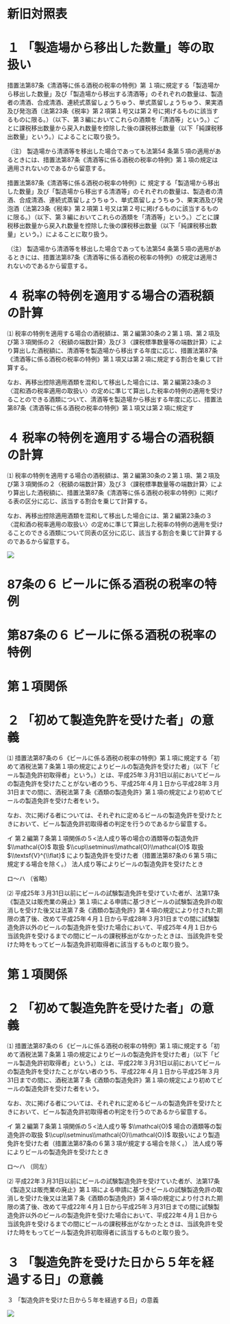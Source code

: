 # 新旧対照表

# １ 「製造場から移出した数量」等の取扱い

措置法第87条《清酒等に係る酒税の税率の特例》第 １項に規定する「製造場から移出した数量」及び「製造場から移出する清酒等」のそれぞれの数量は、製造者の清酒、合成清酒、連続式蒸留しょうちゅう、単式蒸留しょうちゅう、果実酒及び発泡酒（法第23条《税率》第２項第１号又は第２号に掲げるものに該当するものに限る。）（以下、第３編においてこれらの酒類を「清酒等」という。）ごとに課税移出数量から戻入れ数量を控除した後の課税移出数量（以下「純課税移出数量」という。）によることに取り扱う。

（注） 製造場から清酒等を移出した場合であっても法第54 条第５項の適用があるときには、措置法第87条《清酒等に係る酒税の税率の特例》第１項の規定は適用されないのであるから留意する。

措置法第87条《清酒等に係る酒税の税率の特例》に 規定する「製造場から移出した数量」及び「製造場から移出する清酒等」のそれぞれの数量は、製造者の清酒、合成清酒、連続式蒸留しょうちゅう、単式蒸留しょうちゅう、果実酒及び発泡酒（法第23条《税率》第２項第１号又は第２号に掲げるものに該当するものに限る。）（以下、第３編においてこれらの酒類を「清酒等」という。）ごとに課税移出数量から戻入れ数量を控除した後の課税移出数量（以下「純課税移出数量」という。）によることに取り扱う。

（注） 製造場から清酒等を移出した場合であっても法第54 条第５項の適用があるときには、措置法第87条《清酒等に係る酒税の税率の特例》の規定は適用されないのであるから留意する。

# ４ 税率の特例を適用する場合の酒税額の計算

⑴ 税率の特例を適用する場合の酒税額は、第２編第30条の２第１項、第２項及び第３項関係の２〈税額の端数計算〉及び３〈課税標準数量等の端数計算〉により算出した酒税額に、清酒等を製造場から移出する年度に応じ、措置法第87条《清酒等に係る酒税の税率の特例》第１項又は第２項に規定する割合を乗じて計算する。

なお、再移出控除適用酒類を混和して移出した場合には、第２編第23条の３〈混和酒の税率適用の取扱い〉の定めに準じて算出した税率の特例の適用を受けることのできる酒類について、清酒等を製造場から移出する年度に応じ、措置法第87条《清酒等に係る酒税の税率の特例》第１項又は第２項に規定す

# ４ 税率の特例を適用する場合の酒税額の計算

⑴ 税率の特例を適用する場合の酒税額は、第２編第30条の２第１項、第２項及び第３項関係の２〈税額の端数計算〉及び３〈課税標準数量等の端数計算〉により算出した酒税額に、措置法第87条《清酒等に係る酒税の税率の特例》に掲げる表の区分に応じ、該当する割合を乗じて計算する。

なお、再移出控除適用酒類を混和して移出した場合には、第２編第23条の３〈混和酒の税率適用の取扱い〉の定めに準じて算出した税率の特例の適用を受けることのできる酒類について同表の区分に応じ、該当する割合を乗じて計算するのであるから留意する。

![](https://www.nta.go.jp/tmp/87571146-b284-4469-96a8-d785e950c452/images/247ec1a75ba191265017651e3ccaaba546652a9422ed098991830d4486698310.jpg)

# 87条の６ ビールに係る酒税の税率の特例

# 第87条の６ ビールに係る酒税の税率の特例

# 第１項関係

# ２ 「初めて製造免許を受けた者」の意義

⑴ 措置法第87条の６《ビールに係る酒税の税率の特例》第１項に規定する「初めて酒税法第７条第１項の規定によりビールの製造免許を受けた者」（以下「ビール製造免許初取得者」という。）とは、平成25年３月31日以前においてビールの製造免許を受けたことがない者のうち、平成25年４月１日から平成28年３月31日までの間に、酒税法第７条《酒類の製造免許》第１項の規定により初めてビールの製造免許を受けた者をいう。

なお、次に掲げる者については、それぞれに定めるビールの製造免許を受けたときにおいて、ビール製造免許初取得者の判定を行うのであるから留意する。

イ 第２編第７条第１項関係の５<法人成り等の場合の酒類等の製造免許 $\\mathcal{O}$ 取扱 $\\cup\\setminus\\mathcal{O}\\mathcal{O}$ 取扱 $\\textsf{V}^{\\flat}$ により製造免許を受けた者（措置法第87条の６第５項に規定する場合を除く。） 法人成り等によりビールの製造免許を受けたとき

ロ～ハ （省略）

⑵ 平成25年３月31日以前にビールの試験製造免許を受けていた者が、法第17条《製造又は販売業の廃止》第１項による申請に基づきビールの試験製造免許の取消しを受けた後又は法第７条《酒類の製造免許》第４項の規定により付された期限の満了後、改めて平成25年４月１日から平成28年３月31日までの間に試験製造免許以外のビールの製造免許を受けた場合において、平成25年４月１日から当該免許を受けるまでの間にビールの課税移出がなかったときは、当該免許を受けた時をもってビール製造免許初取得者に該当するものと取り扱う。

# 第１項関係

# ２ 「初めて製造免許を受けた者」の意義

⑴ 措置法第87条の６《ビールに係る酒税の税率の特例》第１項に規定する「初めて酒税法第７条第１項の規定によりビールの製造免許を受けた者」（以下「ビール製造免許初取得者」という。）とは、平成22年３月31日以前においてビールの製造免許を受けたことがない者のうち、平成22年４月１日から平成25年３月31日までの間に、酒税法第７条《酒類の製造免許》第１項の規定により初めてビールの製造免許を受けた者をいう。

なお、次に掲げる者については、それぞれに定めるビールの製造免許を受けたときにおいて、ビール製造免許初取得者の判定を行うのであるから留意する。

イ 第２編第７条第１項関係の５<法人成り等 $\\mathcal{O}$ 場合の酒類等の製造免許の取扱 $\\cup\\setminus\\mathcal{O}\\mathcal{O})$ 取扱いにより製造免許を受けた者（措置法第87条の６第３項が規定する場合を除く。） 法人成り等によりビールの製造免許を受けたとき

ロ～ハ （同左）

⑵ 平成22年３月31日以前にビールの試験製造免許を受けていた者が、法第17条《製造又は販売業の廃止》第１項による申請に基づきビールの試験製造免許の取消しを受けた後又は法第７条《酒類の製造免許》第４項の規定により付された期限の満了後、改めて平成22年４月１日から平成25年３月31日までの間に試験製造免許以外のビールの製造免許を受けた場合において、平成22年４月１日から当該免許を受けるまでの間にビールの課税移出がなかったときは、当該免許を受けた時をもってビール製造免許初取得者に該当するものと取り扱う。

# ３ 「製造免許を受けた日から５年を経過する日」の意義

３ 「製造免許を受けた日から５年を経過する日」の意義

![](https://www.nta.go.jp/tmp/87571146-b284-4469-96a8-d785e950c452/images/f3962f5bd649e81115ef447cb635bde8063be5d805357e27870898fcb6a19abd.jpg)